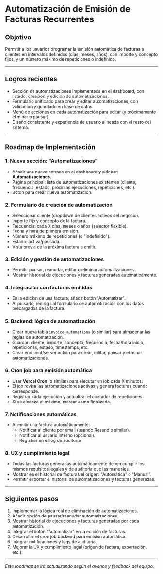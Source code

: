 # Automatización de Emisión de Facturas Recurrentes

## Objetivo
Permitir a los usuarios programar la emisión automática de facturas a clientes en intervalos definidos (días, meses, años), con importe y concepto fijos, y un número máximo de repeticiones o indefinido.

---

## Logros recientes

- Sección de automatizaciones implementada en el dashboard, con listado, creación y edición de automatizaciones.
- Formulario unificado para crear y editar automatizaciones, con validación y guardado en base de datos.
- Menú de acciones en cada automatización para editar (y próximamente eliminar o pausar).
- Diseño consistente y experiencia de usuario alineada con el resto del sistema.

---

## Roadmap de Implementación

### 1. Nueva sección: "Automatizaciones"
- Añadir una nueva entrada en el dashboard y sidebar: **Automatizaciones**.
- Página principal: lista de automatizaciones existentes (cliente, frecuencia, estado, próximas ejecuciones, repeticiones, etc.).
- Botón para crear nueva automatización.

### 2. Formulario de creación de automatización
- Seleccionar cliente (dropdown de clientes activos del negocio).
- Importe fijo y concepto de la factura.
- Frecuencia: cada X días, meses o años (selector flexible).
- Fecha y hora de primera emisión.
- Número máximo de repeticiones (o "indefinido").
- Estado: activa/pausada.
- Vista previa de la próxima factura a emitir.

### 3. Edición y gestión de automatizaciones
- Permitir pausar, reanudar, editar o eliminar automatizaciones.
- Mostrar historial de ejecuciones y facturas generadas automáticamente.

### 4. Integración con facturas emitidas
- En la edición de una factura, añadir botón "Automatizar".
- Al pulsarlo, redirigir al formulario de automatización con los datos precargados de la factura.

### 5. Backend: lógica de automatización
- Crear nueva tabla `invoice_automations` (o similar) para almacenar las reglas de automatización.
- Guardar: cliente, importe, concepto, frecuencia, fecha/hora inicio, repeticiones, estado, timestamps, etc.
- Crear endpoint/server action para crear, editar, pausar y eliminar automatizaciones.

### 6. Cron job para emisión automática
- Usar **Vercel Cron** (o similar) para ejecutar un job cada X minutos.
- El job revisa las automatizaciones activas y genera facturas cuando corresponde.
- Registrar cada ejecución y actualizar el contador de repeticiones.
- Si se alcanza el máximo, marcar como finalizada.

### 7. Notificaciones automáticas
- Al emitir una factura automáticamente:
  - Notificar al cliente por email (usando Resend o similar).
  - Notificar al usuario interno (opcional).
  - Registrar en el log de auditoría.

### 8. UX y cumplimiento legal
- Todas las facturas generadas automáticamente deben cumplir los mismos requisitos legales y de auditoría que las manuales.
- Mostrar en el historial de facturas el origen: "Automática" o "Manual".
- Permitir exportar el historial de automatizaciones y facturas generadas.

---

## Siguientes pasos
1. Implementar la lógica real de eliminación de automatizaciones.
2. Añadir opción de pausar/reanudar automatizaciones.
3. Mostrar historial de ejecuciones y facturas generadas por cada automatización.
4. Integrar el botón "Automatizar" en la edición de facturas.
5. Desarrollar el cron job backend para emisión automática.
6. Integrar notificaciones y logs de auditoría.
7. Mejorar la UX y cumplimiento legal (origen de factura, exportación, etc.).

---

*Este roadmap se irá actualizando según el avance y feedback del equipo.*
